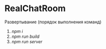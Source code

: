 # RealChatRoom

Развертывание (порядок выполнения команд)
<ol>
  <li><i>npm i</i>
  <li><i>npm run build</i>
  <li><i>npm run server</i>
</ol>
